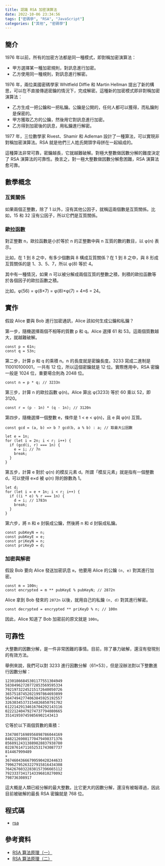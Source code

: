 ```yaml
---
title: 認識 RSA 加密演算法
date: 2022-10-06 23:34:56
tags: ["密碼學", "RSA", "JavaScript"]
categories: ["其他", "密碼學"]
---
```


## 簡介

1976 年以前，所有的加密方法都是同一種模式，即對稱加密演算法：

- 甲方選擇某一種加密規則，對訊息進行加密。
- 乙方使用同一種規則，對訊息進行解密。

1976 年，兩位美國密碼學家 Whitfield Diffie 和 Martin Hellman 提出了新的構思，可以在不直接傳遞密鑰的情況下，完成解密。這種新的加密模式即非對稱加密演算法：

- 乙方生成一把公鑰和一把私鑰。公鑰是公開的，任何人都可以獲得，而私鑰則是保密的。
- 甲方獲取乙方的公鑰，然後用它對訊息進行加密。
- 乙方得到加密後的訊息，用私鑰進行解密。

1977 年，三位數學家 Rivest、Shamir 和 Adleman 設計了一種算法，可以實現非對稱加密演算法。RSA 就是他們三人姓氏開頭字母拼在一起組成的。

這種算法非常可靠，密鑰越長，它就越難破解。對極大整數做因數分解的難度決定了 RSA 演算法的可靠性。換言之，對一極大整數做因數分解愈困難，RSA 演算法愈可靠。

## 數學概念

### 互質關係

如果兩個正整數，除了 1 以外，沒有其他公因子，就稱這兩個數是互質關係。比如，15 和 32 沒有公因子，所以它們是互質關係。

### 歐拉函數

對正整數 n，歐拉函數是小於等於 n 的正整數中與 n 互質的數的數目，以 φ(n) 表示。

比如，在 1 到 8 之中，有多少個數與 8 構成互質關係？在 1 到 8 之中，與 8 形成互質關係的是 1、3、5、7，所以 φ(8) 等於 4。

其中有一種情況，如果 n 可以被分解成兩個互質的整數之積，則積的歐拉函數等於各個因子的歐拉函數之積。

比如，φ(56) = φ(8×7) = φ(8)×φ(7) = 4×6 = 24。

## 實作

假設 Alice 要與 Bob 進行加密通訊，Alice 該如何生成公鑰和私鑰？

第一步，隨機選擇兩個不相等的質數 p 和 q。Alice 選擇 61 和 53。這兩個質數越大，就越難破解。

```JS
const p = 61n;
const q = 53n;
```

第二步，計算 p 和 q 的乘積 n。n 的長度就是密鑰長度。3233 寫成二進制是 110010100001，一共有 12 位，所以這個密鑰就是 12 位。實際應用中，RSA 密鑰一般是 1024 位，重要場合則為 2048 位。

```JS
const n = p * q; // 3233n
```

第三步，計算 n 的歐拉函數 φ(n)。Alice 算出 φ(3233) 等於 60 乘以 52，即 3120。

```JS
const r = (p - 1n) * (q - 1n); // 3120n
```

第四步，隨機選擇一個整數 e，條件是 1 < e < φ(n)，且 e 與 φ(n) 互質。

```JS
const gcd = (a, b) => b ? gcd(b, a % b) : a; // 取最大公因數

let e = 1n;
for (let i = 2n; i < r; i++) {
  if (gcd(i, r) === 1n) {
    e = i; // 7n
    break;
  }
}
```

第五步，計算 e 對於 φ(n) 的模反元素 d。所謂「模反元素」就是指有一個整數 d，可以使得 e×d 被 φ(n) 除的餘數為 1。

```JS
let d;
for (let i = e + 1n; i < r; i++) {
  if ((i * e) % r === 1n) {
    d = i; // 1783n
    break;
  }
}
```

第六步，將 n 和 e 封裝成公鑰，然後將 n 和 d 封裝成私鑰。

```JS
const pubKeyN = n;
const pubKeyE = e;
const priKeyN = n;
const priKeyD = d;
```

### 加密與解密

假設 Bob 要向 Alice 發送加密訊息 `m`，他要用 Alice 的公鑰 `(n, e)` 對其進行加密。

```JS
const m = 100n;
const encrypted = m ** pubKeyE % pubKeyN; // 2872n
```

Alice 拿到 Bob 發來的 `2872n` 以後，就用自己的私鑰 `(n, d)` 對其進行解密。

```JS
const decrypted = encrypted ** priKeyD % n; // 100n
```

因此，Alice 知道了 Bob 加密前的原文就是 `100n`。

## 可靠性

大整數的因數分解，是一件非常困難的事情。目前，除了暴力破解，還沒有發現別的有效方法。

舉例來說，我們可以對 3233 進行因數分解（61×53），但是沒辦法對以下整數進行因數分解：

```TXT
12301866845301177551304949
58384962720772853569595334
79219732245215172640050726
36575187452021997864693899
56474942774063845925192557
32630345373154826850791702
61221429134616704292143116
02221240479274737794080665
351419597459856902143413
```

它等於以下兩個質數的乘積：

```TXT
33478071698956898786044169
84821269081770479498371376
85689124313889828837938780
02287614711652531743087737
814467999489
×
36746043666799590428244633
79962795263227915816434308
76426760322838157396665112
79233373417143396810270092
798736308917
```

這大概是人類已經分解的最大整數。比它更大的因數分解，還沒有被報導過，因此目前被破解的最長 RSA 密鑰就是 768 位。

## 程式碼

- [rsa](https://gist.github.com/memochou1993/34ff2cfa8c8dc15fc88c3db75495a913)

## 參考資料

- [RSA 算法原理（一）](https://www.ruanyifeng.com/blog/2013/06/rsa_algorithm_part_one.html)
- [RSA 算法原理（二）](https://www.ruanyifeng.com/blog/2013/07/rsa_algorithm_part_two.html)
